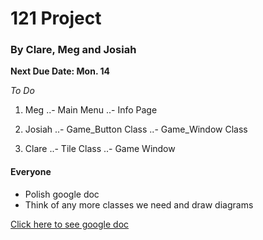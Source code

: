 121 Project
===========
### By Clare, Meg and Josiah


**Next Due Date: Mon. 14** 

*To Do*

1. Meg
..- Main Menu
..- Info Page

2. Josiah
..- Game_Button Class
..- Game_Window Class

3. Clare
..- Tile Class
..- Game Window

#### Everyone
- Polish google doc
- Think of any more classes we need and draw diagrams

[Click here to see google doc](https://docs.google.com/document/d/1s6zrg83qeJcx_xlaaqtAGxf_eCGjr9eIT5DZcU4lYeE/edit?usp=sharing)